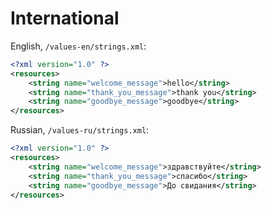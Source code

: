 # International

English, `/values-en/strings.xml`:

```xml
<?xml version="1.0" ?>
<resources>
    <string name="welcome_message">hello</string>
    <string name="thank_you_message">thank you</string>
    <string name="goodbye_message">goodbye</string>
</resources>
```
Russian, `/values-ru/strings.xml`:

```xml
<?xml version="1.0" ?>
<resources>
    <string name="welcome_message">здравствуйте</string>
    <string name="thank_you_message">спасибо</string>
    <string name="goodbye_message">До свидания</string>
</resources>
```


<!--
.Strings - iOS
en.strings
```
/*  */
"welcome_message" = "hello";

/*  */
"thank_you_message" = "thank you";

/*  */
"goodbye_message" = "goodbye";
ru.strings

/*  */
"welcome_message" = "здравствуйте";

/*  */
"thank_you_message" = "спасибо";

/*  */
"goodbye_message" = "До свидания";
```
-->
